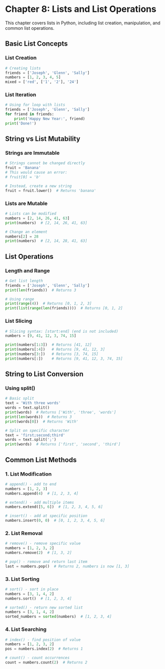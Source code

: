 # Chapter 8: Lists and List Operations

This chapter covers lists in Python, including list creation, manipulation, and common list operations.

## Basic List Concepts

### List Creation
```python
# Creating lists
friends = ['Joseph', 'Glenn', 'Sally']
numbers = [1, 2, 3, 4, 5]
mixed = ['red', ['1', '2'], '24']
```

### List Iteration
```python
# Using for loop with lists
friends = ['Joseph', 'Glenn', 'Sally']
for friend in friends:
    print('Happy New Year:', friend)
print('Done!')
```

## String vs List Mutability

### Strings are Immutable
```python
# Strings cannot be changed directly
fruit = 'Banana'
# This would cause an error:
# fruit[0] = 'b'

# Instead, create a new string
fruit = fruit.lower()  # Returns 'banana'
```

### Lists are Mutable
```python
# Lists can be modified
numbers = [2, 14, 26, 41, 63]
print(numbers)  # [2, 14, 26, 41, 63]

# Change an element
numbers[2] = 28
print(numbers)  # [2, 14, 28, 41, 63]
```

## List Operations

### Length and Range
```python
# Get list length
friends = ['Joseph', 'Glenn', 'Sally']
print(len(friends))  # Returns 3

# Using range
print(range(4))  # Returns [0, 1, 2, 3]
print(list(range(len(friends))))  # Returns [0, 1, 2]
```

### List Slicing
```python
# Slicing syntax: [start:end] (end is not included)
numbers = [9, 41, 12, 3, 74, 15]

print(numbers[1:3])  # Returns [41, 12]
print(numbers[:4])   # Returns [9, 41, 12, 3]
print(numbers[3:])   # Returns [3, 74, 15]
print(numbers[:])    # Returns [9, 41, 12, 3, 74, 15]
```

## String to List Conversion

### Using split()
```python
# Basic split
text = 'With three words'
words = text.split()
print(words)  # Returns ['With', 'three', 'words']
print(len(words))  # Returns 3
print(words[0])  # Returns 'With'

# Split on specific character
text = 'first;second;third'
words = text.split(';')
print(words)  # Returns ['first', 'second', 'third']
```

## Common List Methods

### 1. List Modification
```python
# append() - add to end
numbers = [1, 2, 3]
numbers.append(4)  # [1, 2, 3, 4]

# extend() - add multiple items
numbers.extend([5, 6])  # [1, 2, 3, 4, 5, 6]

# insert() - add at specific position
numbers.insert(0, 0)  # [0, 1, 2, 3, 4, 5, 6]
```

### 2. List Removal
```python
# remove() - remove specific value
numbers = [1, 2, 3, 2]
numbers.remove(2)  # [1, 3, 2]

# pop() - remove and return last item
last = numbers.pop()  # Returns 2, numbers is now [1, 3]
```

### 3. List Sorting
```python
# sort() - sort in place
numbers = [3, 1, 4, 2]
numbers.sort()  # [1, 2, 3, 4]

# sorted() - return new sorted list
numbers = [3, 1, 4, 2]
sorted_numbers = sorted(numbers)  # [1, 2, 3, 4]
```

### 4. List Searching
```python
# index() - find position of value
numbers = [1, 2, 3, 2]
pos = numbers.index(2)  # Returns 1

# count() - count occurrences
count = numbers.count(2)  # Returns 2
```
